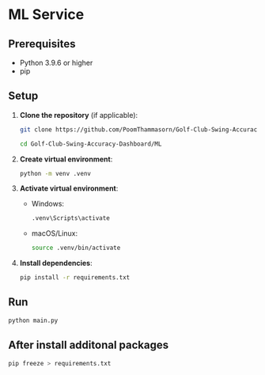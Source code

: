 # ML Service

## Prerequisites

- Python 3.9.6 or higher
- pip

## Setup

1. **Clone the repository** (if applicable):

   ```bash
   git clone https://github.com/PoomThammasorn/Golf-Club-Swing-Accuracy-Dashboard.git

   cd Golf-Club-Swing-Accuracy-Dashboard/ML
   ```

2. **Create virtual environment**:

   ```bash
   python -m venv .venv
   ```

3. **Activate virtual environment**:

   - Windows:
     ```cmd
     .venv\Scripts\activate
     ```
   - macOS/Linux:
     ```bash
     source .venv/bin/activate
     ```

4. **Install dependencies**:
   ```bash
   pip install -r requirements.txt
   ```

## Run

```bash
python main.py
```

## After install additonal packages

```bash
pip freeze > requirements.txt
```
